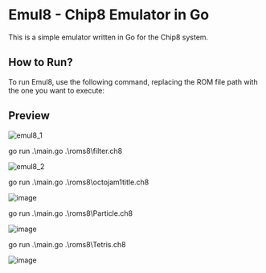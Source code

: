 # Emul8 - Chip8 Emulator in Go

This is a simple emulator written in Go for the Chip8 system.

## How to Run?

To run Emul8, use the following command, replacing the ROM file path with the one you want to execute:

## Preview

![emul8_1](https://github.com/StaiLee/SpaceHangMan/assets/112949836/d6cf4afe-fe68-4b2e-b1f0-cd7a9cd28910)

go run .\main.go .\roms8\filter.ch8 

![emul8_2](https://github.com/StaiLee/Emu8/assets/112949836/aecc2eff-e949-48ca-a455-7442dbcd9192)

go run .\main.go .\roms8\octojam1title.ch8

![image](https://github.com/StaiLee/Emu8/assets/112949836/fcabdca8-91f8-4ba0-8c85-964203bd6a74)

go run .\main.go .\roms8\Particle.ch8

![image](https://github.com/StaiLee/Emu8/assets/112949836/90356528-4e05-4d10-a0cd-bc21ada1dfc3)

go run .\main.go .\roms8\Tetris.ch8

![image](https://github.com/StaiLee/Emu8/assets/112949836/94c7600d-b21d-4af1-96f0-66eedc365795)


